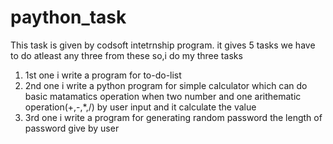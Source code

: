 # paython_task
This task is given by codsoft intetrnship program.
it gives 5 tasks we have to do atleast any three from these so,i do my three tasks
1. 1st one i write a program for to-do-list
2. 2nd one i write a python program for simple calculator which can do basic matamatics operation when two number and one arithematic operation(+,-,*,/) by user input and it calculate the value
3. 3rd one i write a program for generating random password the length of password give by user
